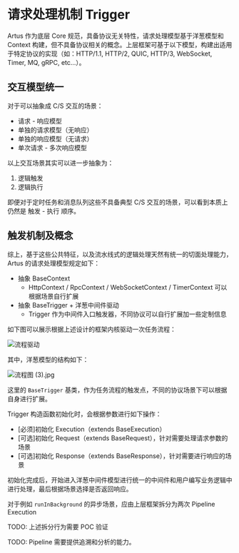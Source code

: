 # 请求处理机制 Trigger

Artus 作为底层 Core 规范，具备协议无关特性，请求处理模型基于洋葱模型和 Context 构建，但不具备协议相关的概念。上层框架可基于以下模型，构建出适用于特定协议的实现（如：HTTP/1.1, HTTP/2, QUIC, HTTP/3, WebSocket, Timer, MQ, gRPC, etc...）。

## 交互模型统一

对于可以抽象成 C/S 交互的场景：

- 请求 - 响应模型
- 单独的请求模型（无响应）
- 单独的响应模型（无请求）
- 单次请求 - 多次响应模型

以上交互场景其实可以进一步抽象为：

1. 逻辑触发
2. 逻辑执行

即便对于定时任务和消息队列这些不具备典型 C/S 交互的场景，可以看到本质上仍然是 触发 - 执行 顺序。

## 触发机制及概念

综上，基于这些公共特征，以及流水线式的逻辑处理天然有统一的切面处理能力，Artus 的请求处理模型规定如下：

- 抽象 BaseContext
  - HttpContext / RpcContext / WebSocketContext / TimerContext 可以根据场景自行扩展
- 抽象 BaseTrigger + 洋葱中间件驱动
  - Trigger 作为中间件入口触发器，不同协议可以自行扩展加一些定制信息

如下图可以展示根据上述设计的框架内核驱动一次任务流程：

![流程驱动](https://tech-proxy.bytedance.net/tos/images/1645763595254_bdbb07817c9302134dae254a36502af7)

其中，洋葱模型的结构如下：

![流程图 (3).jpg](https://p-bytetech.bytedance.net/tos-cn-i-vz0z6vmpra/cb9d6c7105f14a7c8d9f650623536e88~tplv-vz0z6vmpra-image.image)

这里的 `BaseTrigger` 基类，作为任务流程的触发点，不同的协议场景下可以根据自身进行扩展。

Trigger 构造函数初始化时，会根据参数进行如下操作：

- [必须]初始化 Execution（extends BaseExecution）
- [可选]初始化 Request（extends BaseRequest），针对需要处理请求参数的场景
- [可选]初始化 Response（extends BaseResponse），针对需要进行响应的场景

初始化完成后，开始进入洋葱中间件模型进行统一的中间件和用户编写业务逻辑中进行处理，最后根据场景选择是否返回响应。

对于例如 `runInBackground` 的异步场景，应由上层框架拆分为两次 Pipeline Execution

TODO: 上述拆分行为需要 POC 验证

TODO: Pipeline 需要提供追溯和分析的能力。
